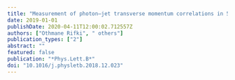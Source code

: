 ```yaml
---
title: "Measurement of photon–jet transverse momentum correlations in 5.02 TeV Pb + Pb and $pp$ collisions with ATLAS"
date: 2019-01-01
publishDate: 2020-04-11T12:00:02.712557Z
authors: ["Othmane Rifki", " others"]
publication_types: ["2"]
abstract: ""
featured: false
publication: "*Phys.Lett.B*"
doi: "10.1016/j.physletb.2018.12.023"
---
```


